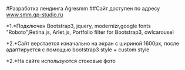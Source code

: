 #Разработка лендинга Agresmm
##Сайт доступен по адресу www.smm.gp-studio.ru

*1.*Подключен Bootstrap3, jquery, modernizr,google fonts "Roboto",Retina.js, Arlet.js, Portfolio filter for Bootstrap3, owlcarousel

*2.*Сайт верстается изначально на экран с шириной 1600px, после адаптируется с помощью bootstrap3 style + custom style

*2.*На сайте используются стоковые фото